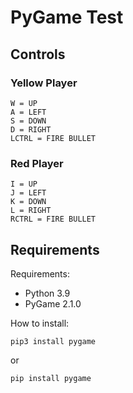 # PyGame Test

## Controls

### Yellow Player
```
W = UP 
A = LEFT
S = DOWN
D = RIGHT
LCTRL = FIRE BULLET
```
### Red Player
```
I = UP
J = LEFT
K = DOWN
L = RIGHT
RCTRL = FIRE BULLET
```
## Requirements

Requirements:

- Python 3.9
- PyGame 2.1.0


How to install:
```
pip3 install pygame

```
or
```
pip install pygame
```
